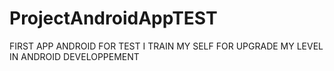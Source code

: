 # ProjectAndroidAppTEST
FIRST APP ANDROID FOR TEST
I TRAIN MY SELF FOR UPGRADE MY LEVEL IN ANDROID DEVELOPPEMENT

